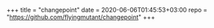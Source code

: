 +++
title = "changepoint"
date = 2020-06-06T01:45:53+03:00
repo = "https://github.com/flyingmutant/changepoint"
+++

